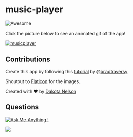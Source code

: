 # music-player

![Awesome](https://cdn.rawgit.com/sindresorhus/awesome/d7305f38d29fed78fa85652e3a63e154dd8e8829/media/badge.svg)

Click the picture below to see an animated gif of the app! 

[![musicplayer](https://user-images.githubusercontent.com/77229281/128617090-50e9b20e-a8d3-4153-a5a4-6f2557378e7e.png)](https://j.gifs.com/gppNZG.gif)

## Contributions

Create this app by following this [tutorial](https://www.youtube.com/watch?v=QTHRWGn_sJw) by @[bradtraversy](https://github.com/bradtraversy)

Shoutout to [Flaticon](https://www.flaticon.com/) for the images.

Created with ❤️ by [Dakota Nelson](https://github.com/kotalilyy)

## Questions

[![Ask Me Anything !](https://img.shields.io/badge/Ask%20me-anything-1abc9c.svg)](https://GitHub.com/Naereen/ama)

<a href="mailto:kotalilyy@gmail.com?"><img src="https://img.shields.io/badge/gmail-%23DD0031.svg?&style=for-the-badge&logo=gmail&logoColor=white"/></a>
